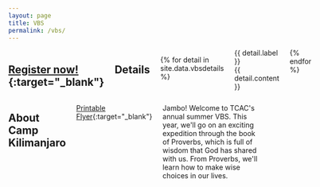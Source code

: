 ```yaml
---
layout: page
title: VBS
permalink: /vbs/
---
```


<div class="row" markdown="block">

<div class="four columns" id="vbs-sidebar" markdown="block">

## [Register now!](http://goo.gl/forms/nnJn14jJc2){:target="_blank"} ##

## Details ##

{% for detail in site.data.vbsdetails %}
<div class="vbs-sidebar-row">
	<div class="vbs-sidebar-label">{{ detail.label }}</div>
	<div class="vbs-sidebar-content">{{ detail.content }}</div>
</div>
{% endfor %}
</div>

<div class="eight columns" markdown="block">

## About Camp Kilimanjaro ##

[Printable Flyer](/files/vbsflyer2015.pdf){:target="_blank"}

Jambo! Welcome to TCAC's annual summer VBS. This year, we'll go on an exciting expedition through the book of Proverbs, which is full of wisdom that God has shared with us. From Proverbs, we'll learn how to make wise choices in our lives.

</div>
</div>
